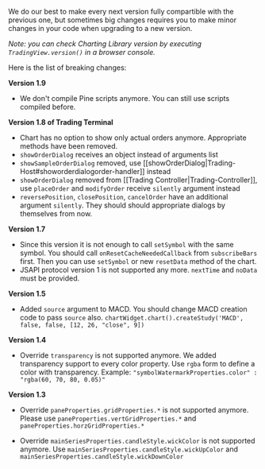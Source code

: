 We do our best to make every next version fully compartible with the previous one, but sometimes big changes requires you to make minor changes in your code when upgrading to a new version.

_Note: you can check Charting Library version by executing `TradingView.version()` in a browser console._

Here is the list of breaking changes:

**Version 1.9**
- We don't compile Pine scripts anymore. You can still use scripts compiled before.

**Version 1.8 of Trading Terminal**
-  Chart has no option to show only actual orders anymore. Appropriate methods have been removed.
- `showOrderDialog` receives an object instead of arguments list
- `showSampleOrderDialog` removed, use [[showOrderDialog|Trading-Host#showorderdialogorder-handler]] instead
- `showOrderDialog` removed from [[Trading Controller|Trading-Controller]], use `placeOrder` and `modifyOrder` receive `silently` argument instead
- `reversePosition`, `closePosition`, `cancelOrder` have an additional argument `silently`. They should should appropriate dialogs by themselves from now.

**Version 1.7**

- Since this version it is not enough to call `setSymbol` with the same symbol. You should call `onResetCacheNeededCallback` from `subscribeBars` first. Then you can use `setSymbol` or new `resetData` method of the chart.
- JSAPI protocol version 1 is not supported any more. `nextTime` and `noData` must be provided.

**Version 1.5**

* Added `source` argument to MACD. You should change MACD creation code to pass `source` also.
`chartWidget.chart().createStudy('MACD', false, false, [12, 26, "close", 9])`

**Version 1.4**

* Override `transparency` is not supported anymore. We added transparency support to every color property. Use `rgba` form to define a color with transparency. Example: 
`"symbolWatermarkProperties.color" : "rgba(60, 70, 80, 0.05)"`

**Version 1.3**

* Override `paneProperties.gridProperties.*` is not supported anymore. 
Please use `paneProperties.vertGridProperties.*` and `paneProperties.horzGridProperties.*`

* Override `mainSeriesProperties.candleStyle.wickColor` is not supported anymore.
Use `mainSeriesProperties.candleStyle.wickUpColor` and `mainSeriesProperties.candleStyle.wickDownColor`
